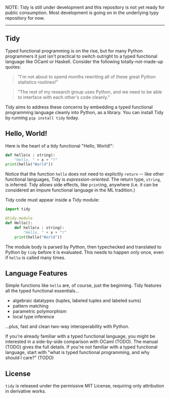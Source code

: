 NOTE: Tidy is still under development and this repository is not yet ready for public consumption. Most development is going on in the underlying typy repository for now. 

---

Tidy
----
Typed functional programming is on the rise, but for many Python programmers it just isn't practical to switch outright to a typed functional language like OCaml or Haskell. Consider the following totally-not-made-up quotes:

   > "I'm not about to spend months rewriting all of these great Python statistics routines!"
      
   > "The rest of my research group uses Python, and we need to be able to interface with each other's code cleanly."

Tidy aims to address these concerns by embedding a typed functional programming language cleanly into Python, as a library. You can install Tidy by running `pip install tidy` today.

Hello, World!
-------------
Here is the heart of a tidy functional "Hello, World!":
```python
def hello(x : string): 
    "Hello, " + x + "!"
print(hello("World"))
```
Notice that the function `hello` does not need to explicitly `return` -- like other functional languages, Tidy is *expression-oriented*. The return type, `string`, is inferred. Tidy allows side effects, like `print`ing, anywhere (i.e. it can be considered an impure functional language in the ML tradition.)

Tidy code must appear inside a Tidy module:
```python 
import tidy

@tidy.module
def Hello():
    def hello(x : string): 
        "Hello, " + x + "!"
    print(hello("World"))
```
The module body is parsed by Python, then typechecked and translated to Python by `tidy` before it is evaluated. This needs to happen only once, even if `hello` is called many times.

Language Features
-----------------
Simple functions like `hello` are, of course, just the beginning. Tidy features all the typed functional essentials... 
* algebraic datatypes (tuples, labeled tuples and labeled sums)
* pattern matching
* parametric polymorphism
* local type inference

...plus, fast and clean two-way interoperability with Python. 

If you're already familiar with a typed functional language, you might be interested in a side-by-side comparison with  OCaml (TODO). The manual (TODO) gives the full details. If you're not familiar with a typed functional language, start with "what is typed functional programming, and why should I care?" (TODO)

License
-------
`tidy` is released under the permissive MIT License, requiring only attribution in derivative works.

